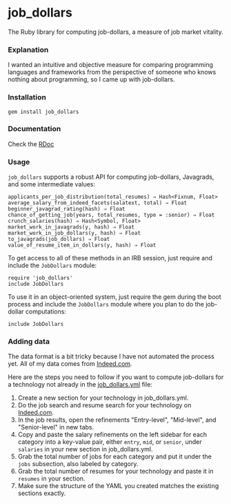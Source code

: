 # job_dollars

The Ruby library for computing job-dollars, a measure of job market vitality.

### Explanation

I wanted an intuitive and objective measure for comparing programming languages and frameworks from the perspective of someone who knows nothing about programming, so I came up with job-dollars.

### Installation

`gem install job_dollars`

### Documentation

Check the [RDoc](http://www.rubydoc.info/gems/job_dollars/1.0.5/JobDollars)

### Usage

`job_dollars` supports a robust API for computing job-dollars, Javagrads, and some intermediate values:

```
applicants_per_job_distribution(total_resumes) ⇒ Hash<Fixnum, Float>
average_salary_from_indeed_facets(salatext, total) ⇒ Float
beginner_javagrad_rating(hash) ⇒ Float
chance_of_getting_job(years, total_resumes, type = :senior) ⇒ Float
crunch_salaries(hash) ⇒ Hash<Symbol, Float>
market_work_in_javagrads(y, hash) ⇒ Float
market_work_in_job_dollars(y, hash) ⇒ Float
to_javagrads(job_dollars) ⇒ Float
value_of_resume_item_in_dollars(y, hash) ⇒ Float
```

To get access to all of these methods in an IRB session, just require and include the `JobDollars` module:

```
require 'job_dollars'
include JobDollars
```

To use it in an object-oriented system, just require the gem during the boot process and include the `JobDollars` module where you plan to do the job-dollar computations:

```
include JobDollars
```

### Adding data

The data format is a bit tricky because I have not automated the process yet. All of my data comes from [Indeed.com](www.indeed.com).

Here are the steps you need to follow if you want to compute job-dollars for a technology not already in the [job_dollars.yml](https://github.com/tb0yd/job_dollars/blob/master/lib/job_dollars/job_dollars.yml) file:

1. Create a new section for your technology in job_dollars.yml.
2. Do the job search and resume search for your technology on [Indeed.com](www.indeed.com).
3. In the job results, open the refinements "Entry-level", "Mid-level", and "Senior-level" in new tabs.
4. Copy and paste the salary refinements on the left sidebar for each category into a key-value pair, either `entry`, `mid`, or `senior`, under `salaries` in your new section in job_dollars.yml.
5. Grab the total number of jobs for each category and put it under the `jobs` subsection, also labeled by category.
6. Grab the total number of resumes for your technology and paste it in `resumes` in your section.
7. Make sure the structure of the YAML you created matches the existing sections exactly.
